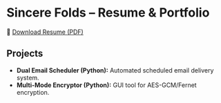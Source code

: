 # Sincere Folds – Resume & Portfolio  

📄 [Download Resume (PDF)](https://github.com/itsnotsincere/resume/blob/main/Sincere_Resume_(9_2_2025).pdf)  

## Projects
- **Dual Email Scheduler (Python):** Automated scheduled email delivery system.  
- **Multi-Mode Encryptor (Python):** GUI tool for AES-GCM/Fernet encryption.  
  
